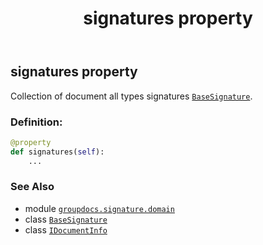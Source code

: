 ﻿---
title: signatures property
second_title: GroupDocs.Signature for Python via .NET API References
description: 
type: docs
url: /python-net/groupdocs.signature.domain/idocumentinfo/signatures/
is_root: false
weight: 160
---

## signatures property


Collection of document all types signatures [`BaseSignature`](/signature/python-net/groupdocs.signature.domain/basesignature).
### Definition:
```python
@property
def signatures(self):
    ...
```

### See Also
* module [`groupdocs.signature.domain`](../../)
* class [`BaseSignature`](/signature/python-net/groupdocs.signature.domain/basesignature)
* class [`IDocumentInfo`](/signature/python-net/groupdocs.signature.domain/idocumentinfo)
